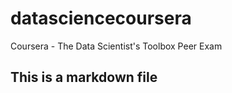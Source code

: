 # datasciencecoursera
Coursera - The Data Scientist's Toolbox Peer Exam

## This is a markdown file
